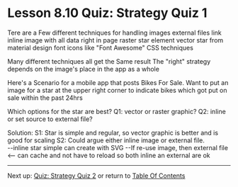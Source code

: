 # Lesson 8.10 Quiz: Strategy Quiz 1

Tere are a Few different techniques for handling images
external files link
inline image with all data right in page
raster star element
vector star from material design
font icons like "Font Awesome"
CSS techniques

Many different techniques all get the Same result
The "right" strategy depends on the image's place in the app as a whole

Here's a Scenario for a mobile app that posts Bikes For Sale.
Want to put an image for a star at the upper right corner to indicate bikes which got put on sale within the past 24hrs

Which options for the star are best?
Q1: vector or raster graphic?
Q2: inline or set source to external file?

Solution:
S1: Star is simple and regular, so vector graphic is better and is good for scaling
S2: Could argue either inline image or external file.  
--inline star simple can create with SVG
--If re-use image, then external file  <--  can cache and not have to reload
so both inline an external are ok

- - -
Next up: [Quiz: Strategy Quiz 2](ND024_Part2_Lesson08_11.md) or return to [Table Of Contents](./ND024_TableOfContents.md)
